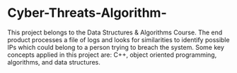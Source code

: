 # Cyber-Threats-Algorithm-
This project belongs to the Data Structures &amp; Algorithms Course. The end product processes a file of logs and looks for similarities to identify possible IPs which could belong to a person trying to breach the system. Some key concepts applied in this project are: C++, object oriented programming, algorithms, and data structures. 
